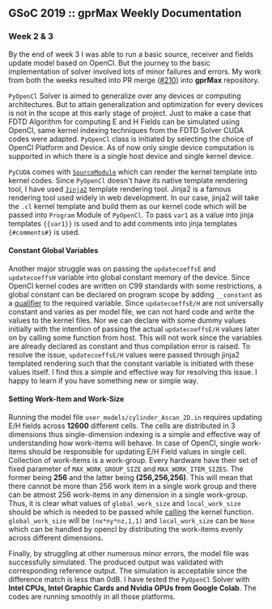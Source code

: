 ## GSoC 2019 :: gprMax Weekly Documentation
### Week 2 & 3
By the end of week 3 I was able to run a basic source, receiver and fields update model based on OpenCl. But the journey to the basic implementation of solver involved lots of minor failures and errors. My work from both the weeks resulted into PR merge ([#210](https://github.com/gprMax/gprMax/pull/210)) into **gprMax** repository. 

`PyOpenCl` Solver is aimed to generalize over any devices or computing architectures. But to attain generalization and optimization for every devices is not in the scope at this early stage of project. Just to make a case that FDTD Algorithm for computing E and H Fields can be simulated using OpenCl, same kernel indexing techniques from the FDTD Solver CUDA codes were adapted. `PyOpenCl` class is initiated by selecting the choice of OpenCl Platform and Device. As of now only single device computation is supported in which there is a single host device and single kernel device. 

`PyCUDA` comes with [`SourceModule`](https://documen.tician.de/pycuda/driver.html#pycuda.compiler.SourceModule) which can render the kernel template into kernel codes. Since `PyOpenCl` doesn't have its native template rendering tool, I have used [`Jinja2`](http://jinja.pocoo.org/docs/2.10/) template rendering tool. Jinja2 is a famous rendering tool used widely in web development. In our case, jinja2 will take the `.cl` kernel template and build them as our kernel code which will be passed into `Program` Module of `PyOpenCl`. To pass `var1` as a value into jinja templates `{{var1}}` is used and to add comments into jinja templates `{#comments#}` is used.  

#### Constant Global Variables

Another major struggle was on passing the `updatecoeffsE` and `updatecoeffsH` variable into global constant memory of the device. Since OpenCl kernel codes are written on C99 standards with some restrictions, a global constant can be declared on program scope by adding `__constant` as a [qualifier](https://www.khronos.org/registry/OpenCL/sdk/1.0/docs/man/xhtml/constant.html) to the required variable. Since `updatecoeffsE/H` are not universally constant and varies as per model file, we can not hard code and write the values to the kernel files. Nor we can declare with some dummy values initially with the intention of passing the actual `updatecoeffsE/H` values later on by calling some function from host. This will not work since the variables are already declared as constant and thus compilation error is raised. To resolve the issue, `updatecoeffsE/H` values were passed through jinja2 templated rendering such that the constant variable is initiated with these values itself. I find this a simple and effective way for resolving this issue. I happy to learn if you have something new or simple way. 

#### Setting Work-Item and Work-Size 

Running the model file `user_models/cylinder_Ascan_2D.in` requires updating E/H fields across **12600** different cells. The cells are distributed in 3 dimensions thus single-dimension indexing is a simple and effective way of understanding how work-items will behave. In case of OpenCl, single work-items should be responsible for updating E/H Field values in single cell. Collection of work-items is a work-group. Every hardware have their set of fixed parameter of `MAX_WORK_GROUP_SIZE` and `MAX_WORK_ITEM_SIZES`. The former being **256** and the latter being **(256,256,256)**. This will mean that there cannot be more than 256 work item in a single work group and there can be atmost 256 work-items in any dimension in a single work-group. Thus, it is clear what values of `global_work_size` and `local_work_size` should be which is needed to be passed while [calling](https://www.khronos.org/registry/OpenCL/sdk/1.0/docs/man/xhtml/clEnqueueNDRangeKernel.html) the kernel function. `global_work_size` will be `(nx*ny*nz,1,1)` and `local_work_size` can be `None` which can be handled by opencl by distributing the work-items evenly across different dimensions.

Finally, by struggling at other numerous minor errors, the model file was successfully simulated. The produced output was validated with corresponding reference output. The simulation is acceptable since the difference match is less than 0dB. I have tested the `PyOpenCl` Solver with **Intel CPUs, Intel Graphic Cards and Nvidia GPUs from Google Colab**. The codes are running smoothly in all those platforms.